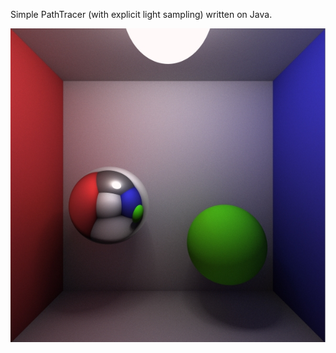Simple PathTracer (with explicit light sampling) written on Java.

![alt tag](https://raw.githubusercontent.com/sanex3339/PathTracer-Java/master/preview/preview.jpg)
